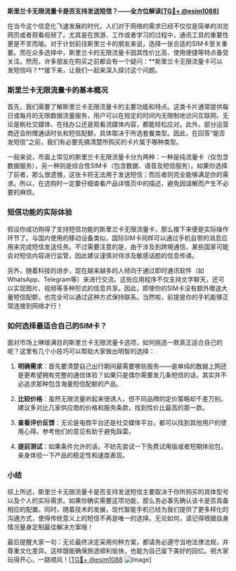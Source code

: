 **斯里兰卡无限流量卡是否支持发送短信？——全方位解读[[TG💪+ @esim1088](https://t.me/s/esim1088)]**

在当今这个信息化飞速发展的时代，人们对于网络的需求已经不仅仅是简单的浏览网页或者观看视频了。尤其是在旅游、工作或者学习的过程中，通讯工具的重要性更是不言而喻。对于计划前往斯里兰卡的朋友来说，选择一张合适的SIM卡至关重要。而在众多选择中，斯里兰卡的无限流量卡因其性价比高、使用便捷等特点备受关注。然而，许多朋友在购买之前都会有一个疑问：**斯里兰卡无限流量卡可以发短信吗？**接下来，让我们一起来深入探讨这个问题。

### 斯里兰卡无限流量卡的基本概况

首先，我们需要了解斯里兰卡无限流量卡的主要功能和特点。这类卡片通常提供每日或每月的无限数据流量服务，用户可以在规定的时间内无限制地访问互联网。无论是刷社交媒体、在线办公还是观看流媒体内容，都能轻松应对。此外，部分运营商还会附赠通话时长和短信配额，具体取决于所选套餐类型。因此，在回答“能否发短信”之前，我们有必要先搞清楚所购买的卡片属于哪种类型。

一般来说，市面上常见的斯里兰卡无限流量卡分为两种：一种是纯流量卡（仅包含数据服务），另一种则是综合性SIM卡（包含数据、语音及短信服务）。如果你选择了前者，那么很遗憾，这张卡将无法用于发送短信；而后者则完全能够满足你的需求。所以，在选购时一定要仔细查看产品详情页中的描述，避免因误解而产生不必要的麻烦。

### 短信功能的实际体验

假设你成功购得了支持短信功能的斯里兰卡无限流量卡，那么接下来便是实际操作环节了。与国内使用的移动设备类似，国际SIM卡同样可以通过手机自带的消息应用来完成短信发送任务。不过需要注意的是，由于涉及到跨境通信，某些国家可能会对短信内容进行监管，因此建议谨慎对待涉及敏感话题的信息传递。

另外，随着科技的进步，现在越来越多的人倾向于通过即时通讯软件（如WhatsApp、Telegram等）来进行交流。这些应用程序不仅支持文字聊天，还可以实现图片、视频等多种形式的信息共享。因此，即使你的SIM卡没有额外赠送大量短信配额，也完全可以通过这种方式保持联系。当然啦，前提是你的手机能够正常连接到网络才行！

### 如何选择最适合自己的SIM卡？

面对市场上琳琅满目的斯里兰卡无限流量卡选项，如何挑选一款真正适合自己的呢？这里有几个小技巧可以帮助大家做出明智的选择：

1. **明确需求**：首先要清楚自己出行期间最需要哪些服务——是单纯的数据上网还是更希望拥有完整的通信体验？如果只是偶尔需要发几条短信的话，其实并不必追求那种包含海量短信配额的产品。
   
2. **比较价格**：虽然无限流量听起来很诱人，但不同品牌的定价策略却千差万别。建议多对比几家供应商的价格和服务条款，找到性价比最高的那一款。
    
3. **查看评价反馈**：无论是电商平台还是社交媒体平台，都可以找到其他用户的使用心得。参考他们的意见有助于避免踩雷。
    
4. **提前测试**：如果条件允许的话，不妨先尝试一下免费试用版或者短期体验包，亲身体验一下产品的稳定性和速度表现。

### 小结

综上所述，斯里兰卡无限流量卡是否支持发送短信主要取决于你所购买的具体型号以及个人的实际需求。如果你确实需要这项功能，那么务必事先确认该卡是否具备相应的配置。同时，随着技术的发展，现代智能手机已经为我们提供了更多样化的沟通方式，使得传统意义上的短信不再是唯一的选择。无论如何，请记得根据自身情况量身定制最佳解决方案哦！

最后提醒大家一句：无论最终决定采用何种方案，都请务必遵守当地法律法规，并尊重文化差异。这样既能确保旅途顺利愉快，也能为自己留下美好的回忆。祝大家玩得开心，一路顺风！[[TG💪+ @esim1088](https://t.me/s/esim1088) ![Image](https://i.postimg.cc/4NQfJmqS/Snipaste-2025-05-13-00-14-12.png)]